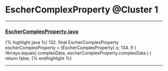 # EscherComplexProperty @Cluster 1

***

### [EscherComplexProperty.java](https://searchcode.com/codesearch/view/15642631/)
{% highlight java %}
132. final EscherComplexProperty escherComplexProperty = (EscherComplexProperty) o;
134. if ( !Arrays.equals( complexData, escherComplexProperty.complexData ) ) return false;
{% endhighlight %}

***


